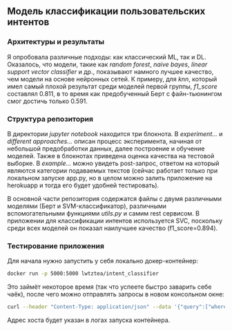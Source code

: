 ## Модель классификации пользовательских интентов

### Архитектуры и результаты

Я опробовала различные подходы: как классический ML, так и DL. Оказалось, что модели, такие как *random forest*, *naive bayes*, *linear support vector classifier* и др., показывают намного лучшее качество, чем модели на основе нейронных сетей. К примеру, для *knn*, который имел самый плохой результат среди моделей первой группы, *f1_score* составлял 0.811, в то время как предобученный Берт с файн-тьюнингом смог достичь только 0.591.

### Структура репозитория

В директории *jupyter notebook* находится три блокнота. В *experiment...* и *different approaches...* описан процесс эксперимента, начиная от небольшой предобработки данных, далее построение и обучение моделей. Также в блокнотах приведена оценка качества на тестовой выборке. В *example...* можно увидеть post-запрос, ответом на который являются категории подаваемых текстов (сейчас работает только при локальном запуске app.py, но в целом можно залить приложение на herokuapp и тогда его будет удобней тестировать).

В основной части репозитория содержатся файлы с двумя различными моделями (Берт и SVM-классификатор), различными вспомогательными функциями *utils.py* и самим rest сервисом. В приложении для классификации интентов используется SVC, поскольку среди всех моделей он показал наилучшее качество (f1_score=0.894).

### Тестирование приложения

Для начала нужно запустить у себя локально докер-контейнер:
```sh
docker run -p 5000:5000 lwtztea/intent_classifier
```
Это займёт некоторое время (так что успеете быстро заварить себе чаёк), после чего можно отправлять запросы в новом консольном окне:
```sh
curl --header "Content-Type: application/json" --data '{"query":["where is my card?"]}' host:5000/predict
```
Адрес хоста будет указан в логах запуска контейнера.
